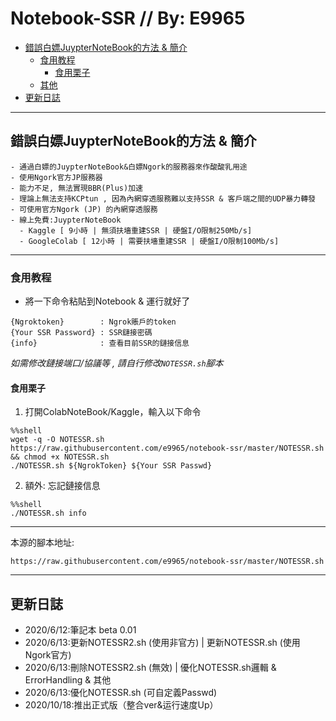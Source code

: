 # Notebook-SSR // By: E9965
  * [錯誤白嫖JuypterNoteBook的方法 & 簡介](#錯誤白嫖JuypterNoteBook的方法-&-簡介)
    + [食用教程](#食用教程)
      - [食用栗子](#食用栗子)
    + [其他](#其他)
  * [更新日誌](#更新日誌)
***
## 錯誤白嫖JuypterNoteBook的方法 & 簡介
```
- 通過白嫖的JuypterNoteBook&白嫖Ngork的服務器來作酸酸乳用途
- 使用Ngork官方JP服務器
- 能力不足, 無法實現BBR(Plus)加速
- 理論上無法支持KCPtun , 因為內網穿透服務難以支持SSR & 客戶端之間的UDP暴力轉發
- 可使用官方Ngork (JP) 的內網穿透服務
- 線上免費:JuypterNoteBook
  - Kaggle [ 9小時 | 無須扶墻重建SSR | 硬盤I/O限制250Mb/s]
  - GoogleColab [ 12小時 | 需要扶墻重建SSR | 硬盤I/O限制100Mb/s]
```  
***
### 食用教程
- 將一下命令粘貼到Notebook & 運行就好了

```
{Ngroktoken}        : Ngrok賬戶的token
{Your SSR Password} : SSR鏈接密碼
{info}              : 查看目前SSR的鏈接信息
```

*如需修改鏈接端口/協議等 , 請自行修改`NOTESSR.sh`腳本*
#### 食用栗子
1. 打開ColabNoteBook/Kaggle，輸入以下命令

```
%%shell
wget -q -O NOTESSR.sh https://raw.githubusercontent.com/e9965/notebook-ssr/master/NOTESSR.sh && chmod +x NOTESSR.sh
./NOTESSR.sh ${NgrokToken} ${Your SSR Passwd}
```

2. 額外: 忘記鏈接信息

```
%%shell
./NOTESSR.sh info
```

***

本源的腳本地址:

`https://raw.githubusercontent.com/e9965/notebook-ssr/master/NOTESSR.sh`
***
## 更新日誌

- 2020/6/12:筆記本 beta 0.01 
- 2020/6/13:更新NOTESSR2.sh (使用非官方) | 更新NOTESSR.sh (使用Ngork官方) 
- 2020/6/13:刪除NOTESSR2.sh (無效) | 優化NOTESSR.sh邏輯 & ErrorHandling & 其他
- 2020/6/13:優化NOTESSR.sh (可自定義Passwd)
- 2020/10/18:推出正式版（整合ver&运行速度Up）
